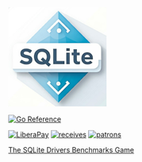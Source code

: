 ![logo](logo.png)

[![Go Reference](https://pkg.go.dev/badge/modernc.org/sqlite.svg)](https://pkg.go.dev/modernc.org/sqlite)

[![LiberaPay](https://liberapay.com/assets/widgets/donate.svg)](https://liberapay.com/jnml/donate)
[![receives](https://img.shields.io/liberapay/receives/jnml.svg?logo=liberapay)](https://liberapay.com/jnml/donate)
[![patrons](https://img.shields.io/liberapay/patrons/jnml.svg?logo=liberapay)](https://liberapay.com/jnml/donate)

[The SQLite Drivers Benchmarks Game]

[The SQLite Drivers Benchmarks Game]: https://pkg.go.dev/modernc.org/sqlite-bench#readme-tl-dr-scorecard
